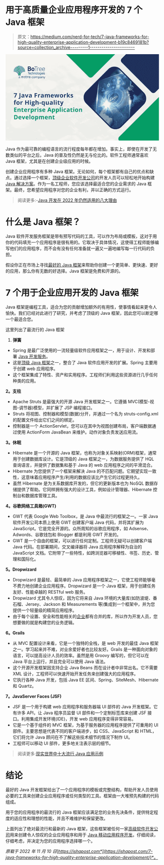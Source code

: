 # 用于高质量企业应用程序开发的 7 个 Java 框架

> 原文：<https://medium.com/nerd-for-tech/7-java-frameworks-for-high-quality-enterprise-application-development-b19c8469181b?source=collection_archive---------1----------------------->

![](img/02144248691b65077390976f3b43c8b2.png)

Java 作为最可靠的编程语言的流行程度每年都在增加。事实上，即使在开发了无数类似的平台之后，Java 的普及性仍然是无与伦比的。软件工程师通常喜欢 Java 框架，尤其是在创建企业级应用的时候。

创建企业应用程序有多种 Java 框架。无论如何，每个框架都有自己的优点和缺点。通过选择一个框架，[顶级企业软件开发公司](https://www.botreetechnologies.com/enterprise-software-development-company)的开发人员可以轻松地开始构建 [Java 解决方案](https://www.botreetechnologies.com/blog/top-use-cases-of-java-development/)。作为一名工程师，您应该选择最适合您的企业需求的 Java 框架。最终，您希望应用程序对您的企业有利，并以正确的方式运行。

> 阅读更多:-[Java 开发在 2022 年仍然适用的八大理由](https://www.botreetechnologies.com/blog/top-reasons-java-development-remains-relevant/)

# 什么是 Java 框架？

Java 软件开发服务框架是带有预写代码的工具，可以作为布局或模板，这对于用你的代码填充一个应用程序是很有用的。它取决于具体情况，这使得工程师能够编写他们的应用程序，而不会有没有任何准备就一遍又一遍地编写每一行代码的负担。

假设你正在市场上寻找[最好的 Java 框架](https://www.itsmypost.com/top-java-frameworks-for-app-development-in-2022/)来帮助你创建一个更简单、更快速、更好的应用，那么你有无数的好选择。Java 框架是免费和开源的。

# 7 个用于企业应用开发的 Java 框架

Java 框架是编程工具，适合为您的贡献增加额外的有用性，使事情看起来更令人愉快。我们已经对此进行了研究，并考虑了顶级的 Java 框架，因此您可以断定哪一个最适合您。

这里列出了最流行的 Java 框架

1.  **弹簧**

*   Spring 是最广泛使用的一流轻量级软件应用框架之一，用于设计、开发和部署 [Java 开发服务](https://www.botreetechnologies.com/java-development-company)。
*   这是[顶级 Java 框架](https://dev.to/botreetechnologies/top-7-java-frameworks-for-building-custom-web-applications-2jef)之一，整合了 Java 软件应用开发的扩展。Spring 主要用于创建 web 应用程序。
*   这个框架集成了特性、资产和实用程序。工程师们利用这些资源进行几乎任何种类的应用。

**2。支柱**

*   Apache Struts 是最强大的开源 Java 开发框架之一。它遵循 MVC(模型-视图-调节器)模型，并扩展了 JSP 编程接口。
*   Struts 将视图、控制器和模型(数据)分开，并通过一个名为 struts-config.xml 的配置文件给出它们之间的绑定。
*   控制器是一个 ActionServlet，您可以在其中为视图创建布局，客户端数据通过使用 ActionForm JavaBean 来维护。动作对象负责发送应用流。

**3。休眠**

*   Hibernate 是一个开源的 Java 框架，也称为对象关系映射(ORM)框架，通常用于创建数据库设计。它是顶级的 Java 框架之一，为数据服务提供了 HQL 查询语言，并提供了数据集和基于 Java 的 web 应用程序之间的平滑混合。
*   Hibernate 为您提供了一个框架来解决 Java 的不匹配问题。它期望实现一致性，这意味着应用程序产生/利用的数据应该比产生它的过程更持久。
*   虽然 Hibernate 是为关系数据库开发的，但它的更新版本也为 NoSQL 数据存储提供了帮助。它同样拥有强大的设计工具，例如设计管理器、Hibernate 控制台和数据库管理工具。

**4。谷歌网络工具箱(GWT)**

*   GWT 代表 Google Web Toolbox，是 Java 中最流行的框架之一。一家 Java 软件开发公司本质上使用 GWT 创建客户端 Java 代码，并将其扩展为 JavaScript。它是完全开源的。众所周知的谷歌应用程序，如 Adsense、Adwords、谷歌钱包和 Blogger 都是利用 GWT 开发的。
*   GWT 是一个自由的框架，可以进行任何定制。工程师无疑可以创建客户端 Java 代码。在部署期间，交叉编译器将 Java 应用程序解释为自治的 JavaScript 文档。它附带了一些特性，如跨浏览器可移植性、书签、历史、管理和国际化。

**5。Dropwizard**

*   Dropwizard 是最轻、最简单的 Java 应用程序框架之一，它使工程师能够毫不费力地创建企业应用程序。Dropwizard 是一个 Java 框架，用于创建任务友好、性能卓越的 RESTful web 服务。
*   Dropwizard 尤其令人惊叹，因为它将来自 Java 环境的大量库(如防波堤、番石榴、Jersey、Jackson 和 Measurements 等)集成到一个框架中，并为您提供一个轻量级的精简应用程序。
*   由于每个设置、安全和性能相关的[企业](https://www.botreetechnologies.com/blog/types-of-enterprise-software-for-companies/)都有合并的库，所以作为开发人员，您想要做的就是构建您的业务逻辑。

**6。Grails**

*   从 MVC 配置设计来看，它是一个独特的全栈，是 web 开发的最佳 Java 框架之一。学习起来并不难，对业余爱好者也比较友好。Grails 是一种面向对象的语言，可以提高设计人员的效率。虽然是用 Groovy 编写的，但它可以在 Java 平台上运行，并且完全可以使用 Java 语法。
*   这个开源开发框架因支持企业 Java Beans 而在设计者中非常出名。它不需要 XML 设计，工程师可以快速开始开发任务来创建强大的应用程序。
*   它执行各种 Java 开发，包括 Java EE 区间、Spring、SiteMesh、Hibernate 和 Quartz。

**7。JavaServer Faces (JSF)**

*   JSF 是一个用于构建 web 应用程序和服务器端 UI 部件的 Java 开发框架。它有许多 API，让 Java 程序员监督 UI 部件和一个定制标签库来创建 JSF 接口。利用集成开发环境(IDE)，开发 web 应用程序变得非常容易。
*   它是一个基于组件的 MVC 框架，为基于服务器的应用程序提供了可重用的 UI 部件。主要思想是代表不同的客户端进步，如 CSS、JavaScript 和 HTML，它们将允许 Java 顾问在不了解这些技术细节的情况下制作 UI。
*   工程师可以移动 UI 部件，更多地关注表示层的细节。

> 阅读更多:[现实世界中十大流行 Java 应用示例](https://www.botreetechnologies.com/blog/java-applications-examples/)

# 结论

最好的 Java 开发框架给出了一个应用程序的模板或完整结构，帮助开发人员使用必要的工具来创建企业应用程序或任何类型的工具。框架由一大堆预先构建的代码组成。

用于您的应用程序的最流行的 Java 框架应该满足您的业务先决条件，提供特定程度的适应性和理想的性能，并且不难维护和保留更改。

上面列出了绝对最流行和最新的 Java 框架，这些框架被任何一家[高级软件开发公司](https://www.botreetechnologies.com/)用来创建令人惊叹的企业应用程序和用于 [Java 移动应用程序开发](https://www.botreetechnologies.com/blog/reasons-java-mobile-app-development-is-recommended/)。仔细阅读，仔细考虑，并决定为您的应用程序选择哪一个。

*原载于 2022 年 11 月 10 日*[*https://ishapost.com*](https://ishapost.com/7-java-frameworks-for-high-quality-enterprise-application-development/)*。*